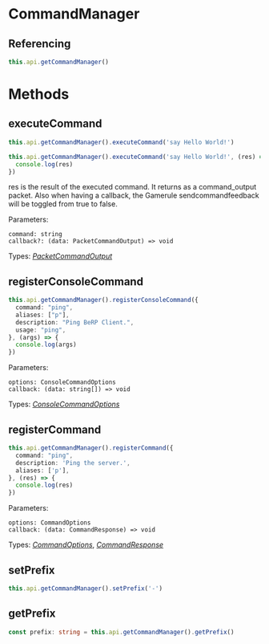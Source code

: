 # CommandManager

## Referencing
```ts
this.api.getCommandManager()
```

# Methods

## executeCommand
```ts
this.api.getCommandManager().executeCommand('say Hello World!')

this.api.getCommandManager().executeCommand('say Hello World!', (res) => {
  console.log(res)
})
```
res is the result of the executed command. It returns as a command_output packet. Also when having a callback, the Gamerule sendcommandfeedback will be toggled from true to false.

Parameters:
```
command: string
callback?: (data: PacketCommandOutput) => void
```
Types:
*[PacketCommandOutput](https://github.com/NobUwU/BeRP/blob/main/docs/player.md)*

## registerConsoleCommand
```ts
this.api.getCommandManager().registerConsoleCommand({
  command: "ping",
  aliases: ["p"],
  description: "Ping BeRP Client.",
  usage: "ping",
}, (args) => {
  console.log(args)
})
```
Parameters:
```
options: ConsoleCommandOptions
callback: (data: string[]) => void
```
Types:
*[ConsoleCommandOptions](https://github.com/NobUwU/BeRP/blob/main/docs/player.md)*

## registerCommand
```ts
this.api.getCommandManager().registerCommand({
  command: "ping",
  description: 'Ping the server.',
  aliases: ['p'],
}, (res) => {
  console.log(res)
})
```
Parameters:
```
options: CommandOptions
callback: (data: CommandResponse) => void
```
Types:
*[CommandOptions](https://github.com/NobUwU/BeRP/blob/main/docs/player.md)*,
*[CommandResponse](https://github.com/NobUwU/BeRP/blob/main/docs/player.md)*

## setPrefix
```ts
this.api.getCommandManager().setPrefix('-')
```

## getPrefix
```ts
const prefix: string = this.api.getCommandManager().getPrefix()
```